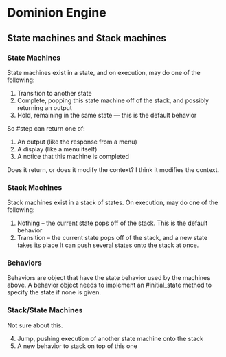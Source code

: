 # Dominion Engine

## State machines and Stack machines

### State Machines

State machines exist in a state, and on execution, may do one of the following:

1. Transition to another state
2. Complete, popping this state machine off of the stack, and possibly returning an output
3. Hold, remaining in the same state — this is the default behavior

So #step can return one of:

1. An output (like the response from a menu)
2. A display (like a menu itself)
4. A notice that this machine is completed

Does it return, or does it modify the context?  I think it modifies the context.

### Stack Machines

Stack machines exist in a stack of states.  On execution, may do one of the following:

1. Nothing – the current state pops off of the stack.  This is the default behavior
2. Transition – the current state pops off of the stack, and a new state takes its place
  It can push several states onto the stack at once.

### Behaviors

Behaviors are object that have the state behavior used by the machines above.  A behavior object needs to implement an #initial_state method to specify the state if none is given.

### Stack/State Machines

Not sure about this.

4. Jump, pushing execution of another state machine onto the stack
3. A new behavior to stack on top of this one
